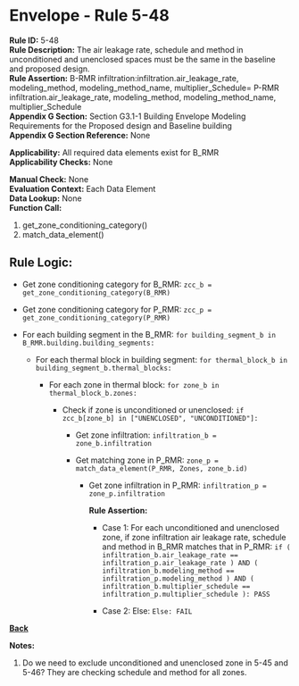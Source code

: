 
# Envelope - Rule 5-48  

**Rule ID:** 5-48  
**Rule Description:** The air leakage rate, schedule and method in unconditioned and unenclosed spaces must be the same in the baseline and proposed design.  
**Rule Assertion:** B-RMR infiltration:infiltration.air_leakage_rate, modeling_method, modeling_method_name, multiplier_Schedule= P-RMR infiltration.air_leakage_rate, modeling_method, modeling_method_name, multiplier_Schedule  
**Appendix G Section:** Section G3.1-1 Building Envelope Modeling Requirements for the Proposed design and Baseline building  
**Appendix G Section Reference:** None  

**Applicability:** All required data elements exist for B_RMR  
**Applicability Checks:**  None  

**Manual Check:** None  
**Evaluation Context:** Each Data Element  
**Data Lookup:** None  
**Function Call:** 

  1. get_zone_conditioning_category()
  2. match_data_element()

## Rule Logic:  

- Get zone conditioning category for B_RMR: `zcc_b = get_zone_conditioning_category(B_RMR)`

- Get zone conditioning category for P_RMR: `zcc_p = get_zone_conditioning_category(P_RMR)`

- For each building segment in the B_RMR: `for building_segment_b in B_RMR.building.building_segments:`

  - For each thermal block in building segment: `for thermal_block_b in building_segment_b.thermal_blocks:`

    - For each zone in thermal block: `for zone_b in thermal_block_b.zones:`

      - Check if zone is unconditioned or unenclosed: `if zcc_b[zone_b] in ["UNENCLOSED", "UNCONDITIONED"]:`

        - Get zone infiltration: `infiltration_b = zone_b.infiltration`

        - Get matching zone in P_RMR: `zone_p = match_data_element(P_RMR, Zones, zone_b.id)`

          - Get zone infiltration in P_RMR: `infiltration_p = zone_p.infiltration`

            **Rule Assertion:**  

            - Case 1: For each unconditioned and unenclosed zone, if zone infiltration air leakage rate, schedule and method in B_RMR matches that in P_RMR: `if ( infiltration_b.air_leakage_rate == infiltration_p.air_leakage_rate ) AND ( infiltration_b.modeling_method == infiltration_p.modeling_method ) AND ( infiltration_b.multiplier_schedule == infiltration_p.multiplier_schedule ): PASS`  

            - Case 2: Else: `Else: FAIL`

**[Back](../_toc.md)**

**Notes:**

1. Do we need to exclude unconditioned and unenclosed zone in 5-45 and 5-46? They are checking schedule and method for all zones.
